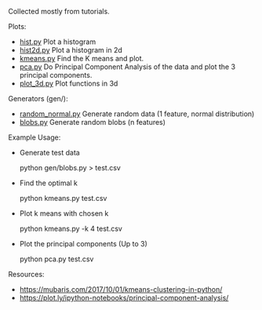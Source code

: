 Collected mostly from tutorials.

Plots:

- [hist.py](hist.py) Plot a histogram
- [hist2d.py](hist.py) Plot a histogram in 2d
- [kmeans.py](kmeans.py) Find the K means and plot.
- [pca.py](pca.py) Do Principal Component Analysis of the data and plot the 3 principal components.
- [plot_3d.py](plot_3d.py) Plot functions in 3d

Generators (gen/):

- [random_normal.py](gen/random_normal.py) Generate random data (1 feature, normal distribution)
- [blobs.py](gen/blobs.py) Generate random blobs (n features)

Example Usage:

- Generate test data

    python gen/blobs.py > test.csv

- Find the optimal k

    python kmeans.py test.csv

- Plot k means with chosen k

    python kmeans.py -k 4 test.csv

- Plot the principal components (Up to 3)

    python pca.py test.csv

Resources:

* https://mubaris.com/2017/10/01/kmeans-clustering-in-python/
* https://plot.ly/ipython-notebooks/principal-component-analysis/
